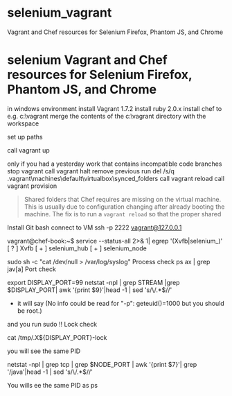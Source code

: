 # selenium_vagrant
Vagrant and Chef resources for Selenium Firefox, Phantom JS, and Chrome 

# selenium Vagrant and Chef resources for Selenium Firefox, Phantom JS, and Chrome 


in windows environment
install Vagrant 1.7.2 
install ruby 2.0.x
install chef 
to e.g. c:\vagrant
merge the contents of the c:\vagrant directory with the workspace 

set up paths

call vagrant up

only if you had a yesterday work  that contains incompatible code branches 
stop vagrant
call vagrant halt
remove previous run 
del /s/q .vagrant\machines\default\virtualbox\synced_folders
call vagrant reload 
call vagrant provision

> Shared folders that Chef requires are missing on the virtual machine.
> This is usually due to configuration changing after already booting the
> machine. The fix is to run a `vagrant reload` so that the proper shared

Install Git bash 
connect  to VM
ssh -p 2222 vagrant@127.0.0.1

vagrant@chef-book:~$ service --status-all 2>& 1|  egrep '(Xvfb|selenium_)'
 [ ? ]  Xvfb
 [ + ]  selenium_hub
 [ + ]  selenium_node

sudo sh -c  "cat /dev/null > /var/log/syslog"
Process check
ps ax | grep jav[a]
Port check

export DISPLAY_PORT=99
netstat -npl | grep STREAM  |grep $DISPLAY_PORT| awk '{print $9}'|head -1 | sed 's/\/.*$//'
 -  it will say 
(No info could be read for "-p": geteuid()=1000 but you should be root.)

and you run
sudo !!
Lock check

cat  /tmp/.X${DISPLAY_PORT}-lock

you will see the same PID 

netstat -npl | grep tcp | grep $NODE_PORT | awk '{print $7}'| grep '/java'|head -1 | sed 's/\/.*$//'


You wills ee the same PID as ps 
